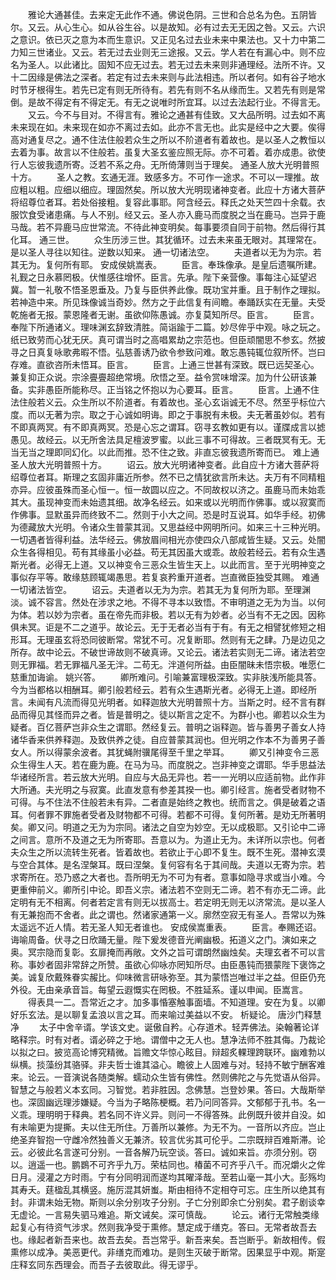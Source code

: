 <!-- { "loadSidebar": true } -->
　　雅论大通甚佳。去来定无此作不通。佛说色阴。三世和合总名为色。五阴皆尔。又云。从心生心。如从谷生谷。以是故知。必有过去无无因之咎。又云。六识之意识。依已灭之意为本而生意识。又正见名过去业未来中果法也。又十力中第二力知三世诸业。又云。若无过去业则无三途报。又云。学人若在有漏心中。则不应名为圣人。以此诸比。固知不应无过去。若无过去未来则非通理经。法所不许。又十二因缘是佛法之深者。若定有过去未来则与此法相违。所以者何。如有谷子地水时节牙根得生。若先已定有则无所待有。若先有则不名从缘而生。又若先有则是常倒。是故不得定有不得定无。有无之说唯时所宜耳。以过去法起行业。不得言无。
　　又云。今不与目对。不得言有。雅论之通甚有佳致。又大品所明。过去如不离未来现在如。未来现在如亦不离过去如。此亦不言无也。此实是经中之大要。俟得高对通复尽之。通不住法住般若众生之所以不阶道者有着故也。是以圣人之教恒以去着为事。故言以不住般若。虽复大圣玄鉴应照无际。亦不可着。着亦成患。欲使行人忘彼我遗所寄。泛若不系之舟。无所倚薄则当于理矣。
通圣人放大光明普照十方。
　　圣人之教。玄通无涯。致感多方。不可作一途求。不可以一理推。故应粗以粗。应细以细应。理固然矣。所以放大光明现诸神变者。此应十方诸大菩萨将绍尊位者耳。若处俗接粗。复容此事耶。阿含经云。释氏之处天竺四十余载。衣服饮食受诸患痛。与人不别。经又云。圣人亦入鹿马而度脱之当在鹿马。岂异于鹿马哉。若不异鹿马应世常流。不待此神变明矣。每事要须自同于前物。然后得行其化耳。
通三世。
　　众生历涉三世。其犹循环。过去未来虽无眼对。其理常在。是以圣人寻往以知往。逆数以知来。
通一切诸法空。
　　夫道者以无为为宗。若其无为。复何所有耶。
安成侯姚嵩表。
　　臣言。奉珠像承。是皇后遗嘱所建。礼觐之日永慕罔极。伏惟感往增怀。臣言。先承。陛下亲营像。事每注心延望迟冀。暂一礼敬不悟圣恩垂及。乃复与臣供养此像。既功宝并重。且于制作之理拟。若神造中来。所见珠像诚当奇妙。然方之于此信复有间瞻。奉踊跃实在无量。夫受乾施者无报。蒙恩隆者无谢。虽欲仰陈愚诚。亦复莫知所尽。臣言。
　　臣言。奉陛下所通诸义。理味渊玄辞致清胜。简诣踰于二篇。妙尽侔乎中观。咏之玩之。纸已致劳而心犹无厌。真可谓当时之高唱累劫之宗范也。但臣顽闇思不参玄。然披寻之日真复咏歌弗暇不悟。弘慈善诱乃欲令参致问难。敢忘愚钝辄位叙所怀。岂曰存难。直欲咨所未悟耳。臣言。
　　臣言。上通三世甚有深致。既已远契圣心。兼复抑正众说。宗涂亹亹超绝常境。欣悟之至。益令赏味增深。加为什公研该兼备。实非愚臣所能称尽。正当铭之怀抱以为心要耳。臣言。
　　臣言。上通不住法住般若义云。众生所以不阶道者。有着故也。圣心玄诣诚无不尽。然至乎标位六度。而以无著为宗。取之于心诚如明诲。即之于事脱有未极。夫无著虽妙似。若有不即真两冥。有不即真两冥。恐是心忘之谓耳。窃寻玄教如更有以。谨牒成言以摅愚见。故经云。以无所舍法具足檀波罗蜜。以此三事不可得故。三者既冥有无。无当无当之理即同幻化。以此而推。恐不住之致。非直忘彼我遗所寄而已。
难上通圣人放大光明普照十方。
　　诏云。放大光明诸神变者。此自应十方诸大菩萨将绍尊位者耳。斯理之玄固非庸近所参。然不已之情犹欲言所未达。夫万有不同精粗亦异。应彼虽殊而圣心恒一。恒一故圆以应之。不同故权以济之。虽鹿马而未始乖其大。虽现神变而未始遗其细。故净名经云。如来或以光明而作佛事。或以寂寞而作佛事。显默虽异而终致不二。然则于小大之间。恐是时互说耳。如华手经。初佛为德藏放大光明。令诸众生普蒙其润。又思益经中网明所问。如来三十三种光明。一切遇者皆得利益。法华经云。佛放眉间相光亦使四众八部咸皆生疑。又云。处闇众生各得相见。苟有其缘虽小必益。苟无其因虽大或乖。故般若经云。若有众生遇斯光者。必得无上道。又以神变令三恶众生皆生天上。以此而言。至于光明神变之事似存平等。敢缘慈顾辄竭愚思。若复哀矜重开道者。岂直微臣独受其赐。
难通一切诸法皆空。
　　诏云。夫道者以无为为宗。若其无为复何所为耶。至理渊淡。诚不容言。然处在涉求之地。不得不寻本以致悟。不审明道之无为为当。以何为体。若以妙为宗者。虽在帝先而非极。若以无有为妙者。必当有不无之因。因称俱未冥。讵是不二之道乎。故论云。无于无者必当有于有。有无之相譬犹修短之相形耳。无理虽玄将恐同彼断常。常犹不可。况复断耶。然则有无之肆。乃是边见之所存。故中论云。不破世谛故则不破真谛。又论云。诸法若实则无二谛。诸法若空则无罪福。若无罪福凡圣无泮。二苟无。泮道何所益。由臣闇昧未悟宗极。唯愿仁慈重加诲谕。
姚兴答。
　　卿所难问。引喻兼富理极深致。实非肤浅所能具答。今为当都格以相酬耳。卿引般若经云。若有众生遇斯光者。必得无上道。即经所言。未闻有凡流而得见光明者。如释迦放大光明普照十方。当斯之时。经不言有群品而得见其怪而异之者。皆是普明之。徒以斯言之定不。为群小也。卿若以众生为疑者。百亿菩萨岂非众生之谓耶。然经复云。普明之诣释迦。皆与善男子善女人持诸华香来供养释迦。及致供养之徒。自应普蒙其润也。但光明之作本不为善男子善女人。所以得蒙余波者。其犹蝇附骥尾得至千里之举耳。
　　卿又引神变令三恶众生得生人天。若在鹿为鹿。在马为马。而度脱之。岂非神变之谓耶。华手思益法华诸经所言。若云放大光明。自应与大品无异也。若一一光明以应适前物。此作非大所通。夫光明之与寂寞。此直发意有参差其揆一也。卿引经言。施者受者财物不可得。与不住法不住般若未有异。二者直是始终之教也。统而言之。俱是破着之语耳。何者罪不罪施者受者及财物都不可得。若都不可得。复何所著。是劝无所著明矣。卿又问。明道之无为为宗同。诸法之自空为妙空。无以成极耶。又引论中二谛之间言。意所不及道之无为所寄耶。吾意以为。为道止无为。未详所以宗也。何者夫众生之所以流转生死者。皆着故也。若欲止于心即不复生。既不生死。潜神玄漠与空合其体。是名涅槃耳。既曰涅槃。复何容有名于其间哉。夫道以无寄为宗。若求寄所在。恐乃惑之大者也。吾所明无为不可为有者。意事如隐寻求或当小难。今更重伸前义。卿所引中论。即吾义宗。诸法若不空则无二谛。若不有亦无二谛。此定明有无不相离。何者若定言有则无以拔高士。若定明无则无以济常流。是以圣人有无兼抱而不舍者。此之谓也。然诸家通第一义。廓然空寂无有圣人。吾常以为殊太遥远不近人情。若无圣人知无者谁也。
安成侯嵩重表。
　　臣言。奉赐还诏。诲喻周备。伏寻之日欣踊无量。陛下爰发德音光阐幽极。拓道义之门。演如来之奥。冥宗隐而复彰。玄扉掩而再敞。文外之旨可谓朗然幽烛矣。夫理玄者不可以言称。事妙者固非常辞之所赞。虽欲心仰咏亦罔知所尽。由臣愚钝而猥蒙陛下褒饰之美。诚复欣戴殊眷实赧比。仰味微言研咏弥至。其为蒙悟岂唯过半之益。但臣仍充外役。无由亲承音旨。每望云遐慨实在罔极。不胜延系。谨以申闻。臣嵩言。
　　得表具一二。吾常近之才。加多事惛塞触事面墙。不知道理。安在为复。以卿好乐玄法。是以聊复孟浪以言之耳。而来喻过美益以不安。
析疑论。
唐沙门释慧净
　　太子中舍辛谞。学该文史。诞傲自矜。心存道术。轻弄佛法。染翰著论详略释宗。时有对者。谞必碎之于地。谓僧中之无人也。慧净法师不胜其侮。乃裁论以拟之曰。披览高论博究精微。旨赡文华惊心眩目。辩超炙輠理跨联环。幽难勃以纵横。掞藻纷其骆驿。非夫哲士谁其溢心。瞻彼上人固难与对。轻持不敏宁酬客难来。论云。一音演说各随类解。蠕动众生皆有佛性。然则佛陀之与先觉语从俗异。智慧之与般若义本玄同。习智觉。若非胜因。念佛慧。岂登妙果。答曰。大哉斯举也。深固幽远理涉嫌疑。今当为子略陈梗概。若乃问同答异。文郁郁于孔书。名一义乖。理明明于释典。若名同不许义异。则问一不得答殊。此例既升彼并自没。如有未喻更为提撕。夫以住无所住。万善所以兼修。为无不为。一音所以齐应。岂止绝圣弃智抱一守雌冷然独善义无兼济。较言优劣其可伦乎。二宗既辩百难斯滞。论云。必彼此名言遂可分别。一音各解乃玩空谈。答曰。诚如来旨。亦须分别。窃以。逍遥一也。鹏鷃不可齐乎九万。荣枯同也。椿菌不可齐乎八千。而况爝火之侔日月。浸灌之方时雨。宁有分同明润而遂均其曜泽哉。至若山毫一其小大。彭殇均其寿夭。莛楹乱其横竖。施厉混其妍蚩。斯由相待不定相夺可忘。庄生所以绝其有封。非谓未始无物。斯则以余分别攻子分别。子亡分别即余亡分别矣。君子剧谈幸无虚论。一言易失驷马难追。斯文诫矣。深可慎哉。
　　论云。诸行无常触类缘起复心有待资气涉求。然则我净受于熏修。慧定成于缮克。答曰。无常者故吾去也。缘起者新吾来也。故吾去矣。吾岂常乎。新吾来矣。吾岂断乎。新故相传。假熏修以成净。美恶更代。非缮克而难功。是则生灭破于断常。因果显乎中观。斯寔庄释玄同东西理会。而吾子去彼取此。得无谬乎。
